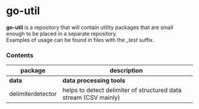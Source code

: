 # go-util
**go-util** is a repository that will contain utility packages that are small enough to be placed in a separate repository.  
Examples of usage can be found in files with the *_test* suffix.

### Contents
|package|description|
|---|---|
|**data**|**data processing tools**|
|delimiterdetector|helps to detect delimiter of structured data stream (CSV mainly)|
